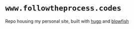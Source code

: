 # `www.followtheprocess.codes`

Repo housing my personal site, built with [hugo] and [blowfish]

[hugo]: https://gohugo.io
[blowfish]: https://blowfish.page
